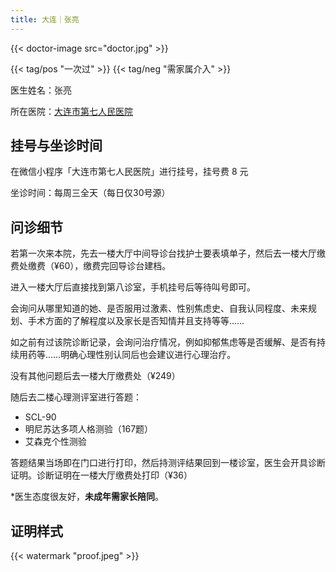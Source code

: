 ```yaml
---
title: 大连｜张亮
---
```


{{< doctor-image src="doctor.jpg" >}}

{{< tag/pos "一次过" >}} {{< tag/neg "需家属介入" >}}

医生姓名：张亮

所在医院：[大连市第七人民医院](https://amap.com/place/B019B01AD1)

## 挂号与坐诊时间

在微信小程序「大连市第七人民医院」进行挂号，挂号费 8 元

坐诊时间：每周三全天（每日仅30号源）

## 问诊细节

若第一次来本院，先去一楼大厅中间导诊台找护士要表填单子，然后去一楼大厅缴费处缴费（¥60），缴费完回导诊台建档。

进入一楼大厅后直接找到第八诊室，手机挂号后等待叫号即可。

会询问从哪里知道的她、是否服用过激素、性别焦虑史、自我认同程度、未来规划、手术方面的了解程度以及家长是否知情并且支持等等……

如之前有过该院诊断记录，会询问治疗情况，例如抑郁焦虑等是否缓解、是否有持续用药等……明确心理性别认同后也会建议进行心理治疗。

没有其他问题后去一楼大厅缴费处（¥249）

随后去二楼心理测评室进行答题：

- SCL-90
- 明尼苏达多项人格测验（167题）
- 艾森克个性测验

答题结果当场即在门口进行打印，然后持测评结果回到一楼诊室，医生会开具诊断证明。诊断证明在一楼大厅缴费处打印（¥36）

*医生态度很友好，**未成年需家长陪同**。

## 证明样式

{{< watermark "proof.jpeg" >}}
